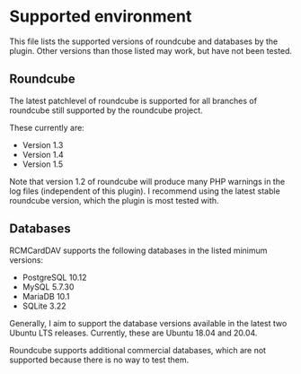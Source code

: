 # Supported environment

This file lists the supported versions of roundcube and databases by the plugin. Other versions than those listed may
work, but have not been tested.

## Roundcube

The latest patchlevel of roundcube is supported for all branches of roundcube still supported by the roundcube project.

These currently are:
  - Version 1.3
  - Version 1.4
  - Version 1.5

Note that version 1.2 of roundcube will produce many PHP warnings in the log files (independent of this plugin). I
recommend using the latest stable roundcube version, which the plugin is most tested with.

## Databases

RCMCardDAV supports the following databases in the listed minimum versions:
  - PostgreSQL 10.12
  - MySQL 5.7.30
  - MariaDB 10.1
  - SQLite 3.22

Generally, I aim to support the database versions available in the latest two Ubuntu LTS releases. Currently, these are
Ubuntu 18.04 and 20.04.

Roundcube supports additional commercial databases, which are not supported because there is no way to test them.

